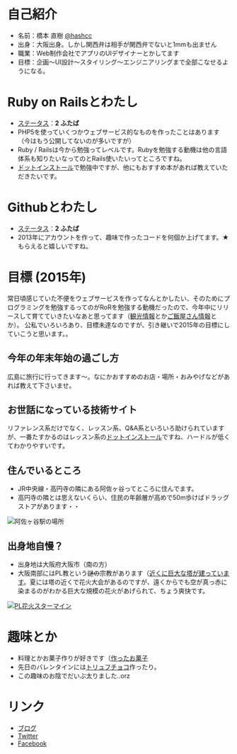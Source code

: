 # 自己紹介
- 名前：橋本 直樹 [@hashcc](http://twitter.com/hashcc)
- 出身：大阪出身。しかし関西弁は相手が関西弁でないと1mmも出ません
- 職業：Web制作会社でアプリのUIデザイナーとかしてます
- 目標：企画〜UI設計〜スタイリング〜エンジニアリングまで全部こなせるようになる。

# Ruby on Railsとわたし
- [ステータス](https://github.com/yochiyochirb/meetups/blob/master/member_status.md)：**2 ふたば**
- PHP5を使っていくつかウェブサービス的なものを作ったことはあります（今はもう公開してないのが多いですが）
- Ruby / Railsは今から勉強ってレベルです。Rubyを勉強する動機は他の言語体系も知りたいなってのとRails使いたいってところですね。
- [ドットインストール](http://dotinstall.com/lessons/basic_rails_v2)で勉強中ですが、他にもおすすめ本があれば教えていただきたいです。

# Githubとわたし
- [ステータス](https://github.com/yochiyochirb/meetups/blob/master/member_status.md)：**2 ふたば**
- 2013年にアカウントを作って、趣味で作ったコードを何個か上げてます。★もらえると嬉しいですね。

# 目標 (2015年)
常日頃感じていた不便をウェブサービスを作ってなんとかしたい、そのためにプログラミングを勉強するってのがRoRを勉強する動機だったので、今年中にリリースして育てていきたいなあと思ってます（[観光情報](http://note.openvista.jp/2013/connect-web-on-sightseeing-information)とか[ご飯屋さん情報](http://note.openvista.jp/2013/connect-web-on-gourmet)とか）。
公私でいろいろあり、目標未達なのですが、引き継いで2015年の目標にしていこうと思います。。

## 今年の年末年始の過ごし方
広島に旅行に行ってきます〜。なにかおすすめのお店・場所・おみやげなどがあれば教えて下さいませ。

## お世話になっている技術サイト
リファレンス系だけでなく、レッスン系、Q&A系といろいろ助けられていますが、一番たすかるのはレッスン系の[ドットインストール](http://dotinstall.com/)ですね、ハードルが低くてわかりやすいです。

## 住んでいるところ
- JR中央線・高円寺の隣にある阿佐ヶ谷ってところに住んでます。
- 高円寺の隣とは思えないくらい、住民の年齢層が高めで50m歩けばドラッグストアがあります・・

![阿佐ヶ谷駅の場所](http://maps.googleapis.com/maps/api/staticmap?center=%E6%96%B0%E5%AE%BF%E9%A7%85&zoom=12&size=500x400&maptype=roadmap&markers=color:red|35.704773,139.635263&sensor=false)

## 出身地自慢？
- 出身地は大阪府大阪市（南の方）
- 大阪南部にはPL教という~~謎の~~宗教があります（[近くに巨大な塔が建っています](http://lh5.ggpht.com/-OyK1fni_ugo/UkEv4phVzdI/AAAAAAAAbUo/BvFeDU4VQSQ/SDIM0049.jpg?imgmax=800)。夏には塔の近くで花火大会があるのですが、遠くからでも空が真っ赤に染まるのがわかる巨大な規模の花火があげられて、ちょう爽快です。

[![PL花火スターマイン](http://img.youtube.com/vi/oattEHTfjZk/0.jpg)](http://youtu.be/oattEHTfjZk?t=1m23s)

# 趣味とか
- 料理とかお菓子作りが好きです（[作ったお菓子](https://www.facebook.com/ja.naoki.hashimoto/media_set?set=a.3920741618779.2168316.1286718270&type=3)
- 先日のバレンタインには[トリュフチョコ](https://www.facebook.com/photo.php?fbid=10202825567022026&set=a.3920741618779.2168316.1286718270&type=3&theater)作ったり。
- この趣味のお陰でだいぶ太りました..orz

# リンク
- [ブログ](http://note.openvisdta.jp/)
- [Twitter](http://twitter.com/hashcc)
- [Facebook](https://www.facebook.com/ja.naoki.hashimoto/)
